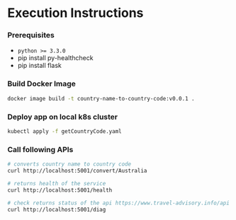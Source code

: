 # Execution Instructions

### Prerequisites

* `python >= 3.3.0`
* pip install py-healthcheck
* pip install flask

### Build Docker Image
```bash
docker image build -t country-name-to-country-code:v0.0.1 .
```

### Deploy app on local k8s cluster
```bash
kubectl apply -f getCountryCode.yaml
```

### Call following APIs
```bash
# converts country name to country code
curl http://localhost:5001/convert/Australia

# returns health of the service
curl http://localhost:5001/health

# check returns status of the api https://www.travel-advisory.info/api
curl http://localhost:5001/diag
```